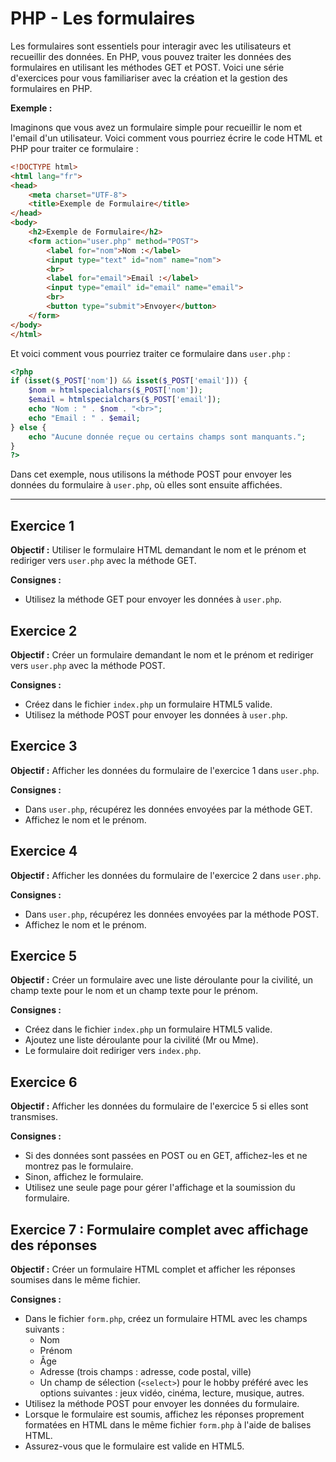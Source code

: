 # PHP - Les formulaires

Les formulaires sont essentiels pour interagir avec les utilisateurs et recueillir des données. En PHP, vous pouvez traiter les données des formulaires en utilisant les méthodes GET et POST. Voici une série d'exercices pour vous familiariser avec la création et la gestion des formulaires en PHP.

**Exemple :**

Imaginons que vous avez un formulaire simple pour recueillir le nom et l'email d'un utilisateur. Voici comment vous pourriez écrire le code HTML et PHP pour traiter ce formulaire :

```html
<!DOCTYPE html>
<html lang="fr">
<head>
    <meta charset="UTF-8">
    <title>Exemple de Formulaire</title>
</head>
<body>
    <h2>Exemple de Formulaire</h2>
    <form action="user.php" method="POST">
        <label for="nom">Nom :</label>
        <input type="text" id="nom" name="nom">
        <br>
        <label for="email">Email :</label>
        <input type="email" id="email" name="email">
        <br>
        <button type="submit">Envoyer</button>
    </form>
</body>
</html>
````

Et voici comment vous pourriez traiter ce formulaire dans `user.php` :

```php
<?php
if (isset($_POST['nom']) && isset($_POST['email'])) {
    $nom = htmlspecialchars($_POST['nom']);
    $email = htmlspecialchars($_POST['email']);
    echo "Nom : " . $nom . "<br>";
    echo "Email : " . $email;
} else {
    echo "Aucune donnée reçue ou certains champs sont manquants.";
}
?>
```

Dans cet exemple, nous utilisons la méthode POST pour envoyer les données du formulaire à `user.php`, où elles sont ensuite affichées.

***

## Exercice 1

**Objectif :** Utiliser le formulaire HTML demandant le nom et le prénom et rediriger vers `user.php` avec la méthode GET.

**Consignes :**
- Utilisez la méthode GET pour envoyer les données à `user.php`.

## Exercice 2

**Objectif :** Créer un formulaire demandant le nom et le prénom et rediriger vers `user.php` avec la méthode POST.

**Consignes :**
- Créez dans le fichier `index.php` un formulaire HTML5 valide.
- Utilisez la méthode POST pour envoyer les données à `user.php`.

## Exercice 3

**Objectif :** Afficher les données du formulaire de l'exercice 1 dans `user.php`.

**Consignes :**
- Dans `user.php`, récupérez les données envoyées par la méthode GET.
- Affichez le nom et le prénom.

## Exercice 4

**Objectif :** Afficher les données du formulaire de l'exercice 2 dans `user.php`.

**Consignes :**
- Dans `user.php`, récupérez les données envoyées par la méthode POST.
- Affichez le nom et le prénom.

## Exercice 5

**Objectif :** Créer un formulaire avec une liste déroulante pour la civilité, un champ texte pour le nom et un champ texte pour le prénom.

**Consignes :**
- Créez dans le fichier `index.php` un formulaire HTML5 valide.
- Ajoutez une liste déroulante pour la civilité (Mr ou Mme).
- Le formulaire doit rediriger vers `index.php`.

## Exercice 6

**Objectif :** Afficher les données du formulaire de l'exercice 5 si elles sont transmises.

**Consignes :**
- Si des données sont passées en POST ou en GET, affichez-les et ne montrez pas le formulaire.
- Sinon, affichez le formulaire.
- Utilisez une seule page pour gérer l'affichage et la soumission du formulaire.

## Exercice 7 : Formulaire complet avec affichage des réponses

**Objectif :** Créer un formulaire HTML complet et afficher les réponses soumises dans le même fichier.

**Consignes :**

- Dans le fichier `form.php`, créez un formulaire HTML avec les champs suivants :
  - Nom
  - Prénom
  - Âge
  - Adresse (trois champs : adresse, code postal, ville)
  - Un champ de sélection (`<select>`) pour le hobby préféré avec les options suivantes : jeux vidéo, cinéma, lecture, musique, autres.
- Utilisez la méthode POST pour envoyer les données du formulaire.
- Lorsque le formulaire est soumis, affichez les réponses proprement formatées en HTML dans le même fichier `form.php` à l'aide de balises HTML.
- Assurez-vous que le formulaire est valide en HTML5.
